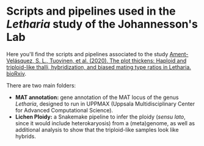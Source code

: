 # Scripts and pipelines used in the *Letharia* study of the Johannesson's Lab

Here you'll find the scripts and pipelines associated to the study [Ament-Velásquez, S. L., Tuovinen, et al. (2020). The plot thickens: Haploid and triploid-like thalli, hybridization, and biased mating type ratios in Letharia. bioRxiv](https://www.biorxiv.org/content/10.1101/2020.12.18.423428v1). 

There are two main folders:

- **MAT annotation:** gene annotation of the MAT locus of the genus *Letharia*, designed to run in UPPMAX (Uppsala Multidisciplinary Center for Advanced Computational Science).
- **Lichen Ploidy:** a Snakemake pipeline to infer the ploidy (*sensu lato*, since it would include heterokaryosis) from a (meta)genome, as well as additional analysis to show that the triploid-like samples look like hybrids.